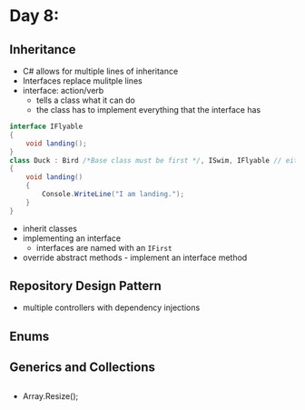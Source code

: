 # Day 8: 

## Inheritance
- C# allows for multiple lines of inheritance
- Interfaces replace mulitple lines 
- interface: action/verb
    - tells a class what it can do 
    - the class has to implement everything that the interface has
``` C#
interface IFlyable
{
    void landing();
}
class Duck : Bird /*Base class must be first */, ISwim, IFlyable // either fly or flyable
{
    void landing()
    {
        Console.WriteLine("I am landing.");
    }
}
```

- inherit classes
- implementing an interface
    - interfaces are named with an `IFirst`
- override abstract methods - implement an interface method

## Repository Design Pattern
- multiple controllers with dependency injections 

## Enums

## Generics and Collections

## 
- Array.Resize();


